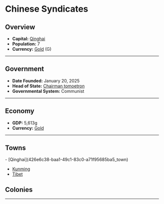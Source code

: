 <!--UNDEDITED FILE, remove this entire line if this file has been edited!-->
# <!--NAME-->Chinese Syndicates <!--NAME-->

## Overview

- **Capital:** <!--CAPITAL_LINK-->[Qinghai](426e6c38-baa1-49c1-83c0-a71f95685ba5_town)<!--CAPITAL_LINK-->
- **Population:** <!--POPULATION-->7<!--POPULATION-->
- **Currency:** <!--CURRENCY_LINK-->[Gold](Gold_currency)<!--CURRENCY_LINK--> (<!--CURRENCY_ABV-->G<!--CURRENCY_ABV-->)

---

## Government

- **Date Founded:** <!--FOUNDED-->January 20, 2025<!--FOUNDED-->
- **Head of State:** <!--LEADER_TITLE_LINK-->[Chairman tomoetron](tomoetron_user)<!--LEADER_TITLE_LINK-->
- **Governmental System:** <!--GOVERNMENT-->Communist<!--GOVERNMENT-->

---

## Economy

- **GDP:** <!--GDP-->5,613g<!--GDP-->
- **Currency:** <!--CURRENCY_LINK-->[Gold](Gold_currency)<!--CURRENCY_LINK-->

---

## Towns

<!--TOWNS-->- [Qinghai](426e6c38-baa1-49c1-83c0-a71f95685ba5_town)
- [Kunming](c8f31fb8-5646-418c-85ad-a02ac01d8f88_town)
- [Tibet](b0d48886-48de-472d-a6d8-8a8574f1e998_town)<!--TOWNS-->

## Colonies

<!--COLONIES--><!--COLONIES-->

---